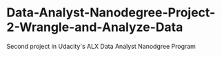 # Data-Analyst-Nanodegree-Project-2-Wrangle-and-Analyze-Data
Second project in Udacity's ALX Data Analyst Nanodgree Program 
